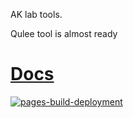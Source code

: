 AK lab tools.

Qulee tool is almost ready

# [Docs](https://queezz.github.io/aklab/)
[![pages-build-deployment](https://github.com/queezz/aklab/actions/workflows/pages/pages-build-deployment/badge.svg)](https://github.com/queezz/aklab/actions/workflows/pages/pages-build-deployment)